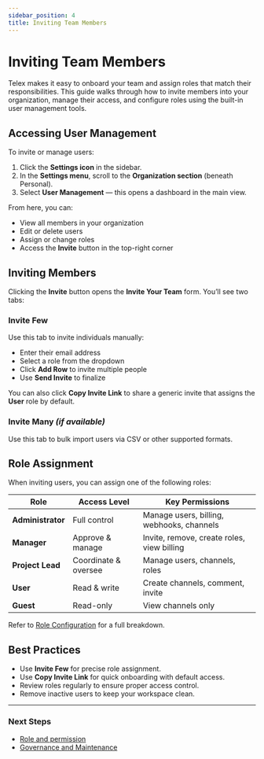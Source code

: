 ```yaml
---
sidebar_position: 4
title: Inviting Team Members
---
```


# Inviting Team Members

Telex makes it easy to onboard your team and assign roles that match their responsibilities. This guide walks through how to invite members into your organization, manage their access, and configure roles using the built-in user management tools.


## Accessing User Management

To invite or manage users:

1. Click the **Settings icon** in the sidebar.
2. In the **Settings menu**, scroll to the **Organization section** (beneath Personal).
3. Select **User Management** — this opens a dashboard in the main view.

From here, you can:
- View all members in your organization
- Edit or delete users
- Assign or change roles
- Access the **Invite** button in the top-right corner


## Inviting Members

Clicking the **Invite** button opens the **Invite Your Team** form. You’ll see two tabs:

### Invite Few
Use this tab to invite individuals manually:
- Enter their email address
- Select a role from the dropdown
- Click **Add Row** to invite multiple people
- Use **Send Invite** to finalize

You can also click **Copy Invite Link** to share a generic invite that assigns the **User** role by default.

### Invite Many *(if available)*
Use this tab to bulk import users via CSV or other supported formats.


## Role Assignment

When inviting users, you can assign one of the following roles:

| Role          | Access Level         | Key Permissions |
|---------------|----------------------|------------------|
| **Administrator** | Full control | Manage users, billing, webhooks, channels |
| **Manager**       | Approve & manage | Invite, remove, create roles, view billing |
| **Project Lead**  | Coordinate & oversee | Manage users, channels, roles |
| **User**          | Read & write | Create channels, comment, invite |
| **Guest**         | Read-only | View channels only |

Refer to [Role Configuration](./role-permission.md) for a full breakdown.


## Best Practices

- Use **Invite Few** for precise role assignment.
- Use **Copy Invite Link** for quick onboarding with default access.
- Review roles regularly to ensure proper access control.
- Remove inactive users to keep your workspace clean.

---

### Next Steps

- [Role and permission](./role-permission.md)
- [Governance and Maintenance](./governance.md)